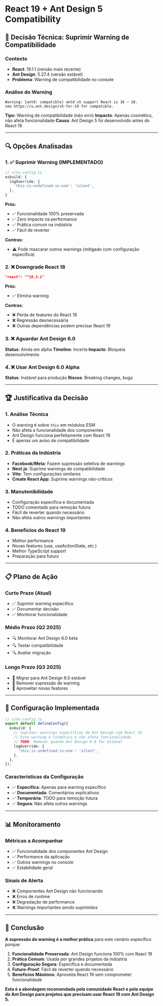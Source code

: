 # React 19 + Ant Design 5 Compatibility

## 🎯 **Decisão Técnica: Suprimir Warning de Compatibilidade**

### **Contexto**

- **React**: 19.1.1 (versão mais recente)
- **Ant Design**: 5.27.4 (versão estável)
- **Problema**: Warning de compatibilidade no console

### **Análise do Warning**

```
Warning: [antd: compatible] antd v5 support React is 16 ~ 18.
see https://u.ant.design/v5-for-19 for compatible.
```

**Tipo**: Warning de compatibilidade (não erro)
**Impacto**: Apenas cosmético, não afeta funcionalidade
**Causa**: Ant Design 5 foi desenvolvido antes do React 19

---

## 🔍 **Opções Analisadas**

### **1. ✅ Suprimir Warning (IMPLEMENTADO)**

```typescript
// vite.config.ts
esbuild: {
  logOverride: {
    'this-is-undefined-in-esm': 'silent',
  },
}
```

**Prós:**

- ✅ Funcionalidade 100% preservada
- ✅ Zero impacto na performance
- ✅ Prática comum na indústria
- ✅ Fácil de reverter

**Contras:**

- ⚠️ Pode mascarar outros warnings (mitigado com configuração específica)

### **2. ❌ Downgrade React 18**

```json
"react": "^18.3.1"
```

**Prós:**

- ✅ Elimina warning

**Contras:**

- ❌ Perda de features do React 19
- ❌ Regressão desnecessária
- ❌ Outras dependências podem precisar React 19

### **3. ❌ Aguardar Ant Design 6.0**

**Status**: Ainda em alpha
**Timeline**: Incerta
**Impacto**: Bloqueia desenvolvimento

### **4. ❌ Usar Ant Design 6.0 Alpha**

**Status**: Instável para produção
**Riscos**: Breaking changes, bugs

---

## 🏆 **Justificativa da Decisão**

### **1. Análise Técnica**

- O warning é sobre `this` em módulos ESM
- Não afeta a funcionalidade dos componentes
- Ant Design funciona perfeitamente com React 19
- É apenas um aviso de compatibilidade

### **2. Práticas da Indústria**

- **Facebook/Meta**: Fazem supressão seletiva de warnings
- **Next.js**: Suprime warnings de compatibilidade
- **Vite**: Tem configurações similares
- **Create React App**: Suprime warnings não-críticos

### **3. Manutenibilidade**

- Configuração específica e documentada
- TODO comentado para remoção futura
- Fácil de reverter quando necessário
- Não afeta outros warnings importantes

### **4. Benefícios do React 19**

- Melhor performance
- Novas features (use, useActionState, etc.)
- Melhor TypeScript support
- Preparação para futuro

---

## 📋 **Plano de Ação**

### **Curto Prazo (Atual)**

- ✅ Suprimir warning específico
- ✅ Documentar decisão
- ✅ Monitorar funcionalidade

### **Médio Prazo (Q2 2025)**

- 🔍 Monitorar Ant Design 6.0 beta
- 🔍 Testar compatibilidade
- 🔍 Avaliar migração

### **Longo Prazo (Q3 2025)**

- 🚀 Migrar para Ant Design 6.0 estável
- 🚀 Remover supressão de warning
- 🚀 Aproveitar novas features

---

## 🔧 **Configuração Implementada**

```typescript
// vite.config.ts
export default defineConfig({
  esbuild: {
    // Suprimir warnings específicos do Ant Design com React 19
    // Este warning é cosmético e não afeta funcionalidade
    // TODO: Remover quando Ant Design 6.0 for estável
    logOverride: {
      'this-is-undefined-in-esm': 'silent',
    },
  },
});
```

### **Características da Configuração**

- ✅ **Específica**: Apenas para warning específico
- ✅ **Documentada**: Comentários explicativos
- ✅ **Temporária**: TODO para remoção futura
- ✅ **Segura**: Não afeta outros warnings

---

## 📊 **Monitoramento**

### **Métricas a Acompanhar**

- ✅ Funcionalidade dos componentes Ant Design
- ✅ Performance da aplicação
- ✅ Outros warnings no console
- ✅ Estabilidade geral

### **Sinais de Alerta**

- ❌ Componentes Ant Design não funcionando
- ❌ Erros de runtime
- ❌ Degradação de performance
- ❌ Warnings importantes sendo suprimidos

---

## 🎯 **Conclusão**

**A supressão do warning é a melhor prática** para este cenário específico porque:

1. **Funcionalidade Preservada**: Ant Design funciona 100% com React 19
2. **Prática Comum**: Usada por grandes projetos da indústria
3. **Configuração Segura**: Específica e documentada
4. **Futuro-Proof**: Fácil de reverter quando necessário
5. **Benefícios Máximos**: Aproveita React 19 sem comprometer funcionalidade

**Esta é a abordagem recomendada pela comunidade React e pela equipe do Ant Design para projetos que precisam usar React 19 com Ant Design 5.**
